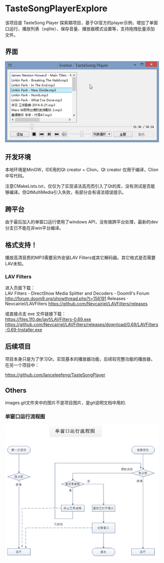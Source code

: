 # TasteSongPlayerExplore
该项目是 TasteSong Player 探索期项目，基于Qt官方的player示例，增加了单窗口运行、播放列表（sqlite）、保存音量、播放器模式设置等，支持拖拽批量添加文件。


## 界面
![界面](./images.git/ui.png)

## 开发环境

本地环境是MinGW，IDE用的Qt creator + Clion，Qt creator 仅用于编译，Clion中写代码。

注意CMakeLists.txt，仅仅为了实现语法高亮而引入了Qt的库，没有测试是否能够编译。但QtMultiMedia引入失败，有部分会有语法错误提示。


## 跨平台
由于最后加入的单窗口运行使用了windows API，没有做跨平台处理，最新的dev分支已不能在非win平台编译。

## 格式支持！
播放高清音质的MP3需要另外安装LAV Filters或其它解码器。其它格式是否需要LAV未知。


### LAV Filters

进入页面下载：  
LAV Filters - DirectShow Media Splitter and Decoders - Doom9's Forum
http://forum.doom9.org/showthread.php?t=156191
Releases · Nevcairiel/LAVFilters
https://github.com/Nevcairiel/LAVFilters/releases

或直接点击 exe 文件链接下载：  
https://files.1f0.de/lavf/LAVFilters-0.69.exe
https://github.com/Nevcairiel/LAVFilters/releases/download/0.69/LAVFilters-0.69-Installer.exe


## 后续项目
项目本身只是为了学习Qt，实现基本的播放器功能，后续较完整功能的播放器，在另一个项目中：

https://github.com/lanceleefeng/TasteSongPlayer



## Others
images.git文件夹中的图片不是项目图片，是git说明文档中用的.

### 单窗口运行流程图

![单窗口运行流程图](./images.git/single-window-flow-chart.png)

